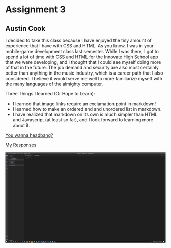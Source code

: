 # Assignment 3
## Austin Cook



I decided to take this class because I have enjoyed the tiny amount of experience that I have with CSS and HTML. As you know, I was in your mobile-game development class last semester.
While I was there, I got to spend a lot of time with CSS and HTML for the Innovate High School app that we were developing, and I thought that I could see myself doing more of that in 
the future. The job demand and security are also most certainly better than anything in the music industry, which is a career path that I also considered. I believe it would serve me well 
to more familiarize myself with the many languages of the almighty computer.

Three Things I learned (Or Hope to Learn):
- I learned that image links require an exclamation point in markdown!
- I learned how to make an ordered and and unordered list in markdown.
- I have realized that markdown on its own is much simpler than HTML and Javascript (at least so far), and I look forward to learning more about it.

[You wanna headbang?](https://www.youtube.com/watch?v=iPU-vXOUe4I)

[My Responses](./responses.txt)

![My Screenshot](./Images/COOK_MART341_HW3_VSC.png)

